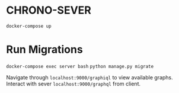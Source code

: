 # CHRONO-SEVER
`docker-compose up`

# Run Migrations
`docker-compose exec server bash`
`python manage.py migrate`

Navigate through `localhost:9000/graphiql` to view available graphs.
Interact with sever `localhost:9000/graphql` from client.
